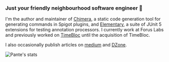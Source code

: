 ### Just your friendly neighbourhood software engineer :eyes:

I'm the author and maintainer of [Chimera](https://github.com/Pante/Chimera), a static code generation tool for generating commands in Spigot plugins, and [Elementary](https://github.com/Pante/Elementary), a suite of JUnit 5 extensions for testing annotation processors. I currently work at Forus Labs and previously worked on [TimeBloc](https://timebloc.app/) until the acquisition of TimeBloc.

I also occasionally publish articles on [medium](https://matthiasngeo.medium.com) and [DZone](https://dzone.com/users/4534011/matthias-ngeo-pante.html).

![Pante's stats](https://github-readme-stats.vercel.app/api?username=pante&show_icons=true&theme=tokyonight)
